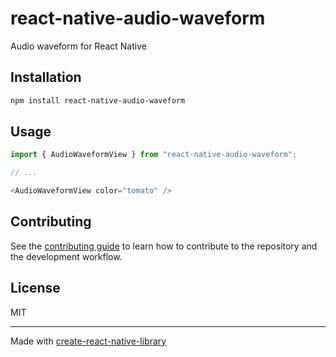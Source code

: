 # react-native-audio-waveform

Audio waveform for React Native

## Installation

```sh
npm install react-native-audio-waveform
```

## Usage

```js
import { AudioWaveformView } from "react-native-audio-waveform";

// ...

<AudioWaveformView color="tomato" />
```

## Contributing

See the [contributing guide](CONTRIBUTING.md) to learn how to contribute to the repository and the development workflow.

## License

MIT

---

Made with [create-react-native-library](https://github.com/callstack/react-native-builder-bob)
